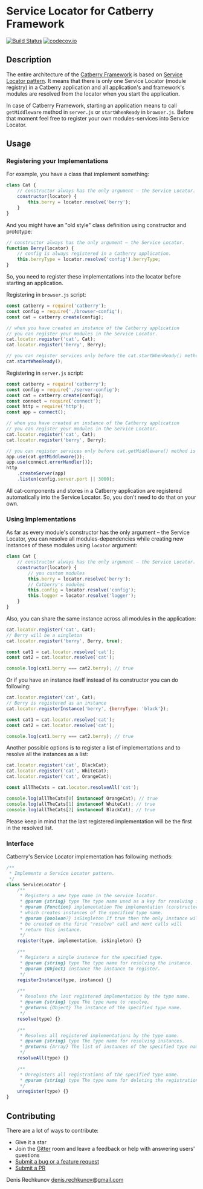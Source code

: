 # Service Locator for Catberry Framework

[![Build Status](https://travis-ci.org/catberry/catberry-locator.svg?branch=master)](https://travis-ci.org/catberry/catberry-locator) [![codecov.io](http://codecov.io/github/catberry/catberry-locator/coverage.svg?branch=master)](http://codecov.io/github/catberry/catberry-locator?branch=master)

## Description

The entire architecture of the [Catberry Framework](https://github.com/catberry/catberry)
is based on [Service Locator pattern](http://en.wikipedia.org/wiki/Service_locator_pattern).
It means that there is only one Service Locator (module registry)
in a Catberry application and all application's and framework's modules are
resolved from the locator when you start the application.

In case of Catberry Framework, starting an application means to
call `getMiddleware` method in `server.js` or `startWhenReady`
in `browser.js`. Before that moment feel free to register your own
modules-services into Service Locator.

## Usage

### Registering your Implementations

For example, you have a class that implement something:

```javascript
class Cat {
	// constructor always has the only argument – the Service Locator.
	constructor(locator) {
		this.berry = locator.resolve('berry');
	}
}
```

And you might have an "old style" class definition using constructor and prototype:

```javascript
// constructor always has the only argument – the Service Locator.
function Berry(locator) {
	// config is always registered in a Catberry application.
	this.berryType = locator.resolve('config').berryType;
}
```

So, you need to register these implementations into the locator
before starting an application.

Registering in `browser.js` script:

```javascript
const catberry = require('catberry');
const config = require('./browser-config');
const cat = catberry.create(config);

// when you have created an instance of the Catberry application
// you can register your modules in the Service Locator.
cat.locator.register('cat', Cat);
cat.locator.register('berry', Berry);

// you can register services only before the cat.startWhenReady() method is called
cat.startWhenReady();
```

Registering in `server.js` script:

```javascript
const catberry = require('catberry');
const config = require('./server-config');
const cat = catberry.create(config);
const connect = require('connect');
const http = require('http');
const app = connect();

// when you have created an instance of the Catberry application
// you can register your modules in the Service Locator.
cat.locator.register('cat', Cat);
cat.locator.register('berry', Berry);

// you can register services only before cat.getMiddleware() method is called
app.use(cat.getMiddleware());
app.use(connect.errorHandler());
http
	.createServer(app)
	.listen(config.server.port || 3000);

```

All cat-components and stores in a Catberry application are registered
automatically into the Service Locator. So, you don't need to do that on your own.

### Using Implementations

As far as every module's constructor has the only argument – the Service Locator,
you can resolve all modules-dependencies while creating new instances of these
modules using `locator` argument:

```javascript
class Cat {
	// constructor always has the only argument – the Service Locator.
	constructor(locator) {
		// you custom modules
		this.berry = locator.resolve('berry');
		// Catberry's modules
		this.config = locator.resolve('config');
		this.logger = locator.resolve('logger');
	}
}
```

Also, you can share the same instance across all modules in the application:

```javascript
cat.locator.register('cat', Cat);
// Berry will be a singleton
cat.locator.register('berry', Berry, true);

const cat1 = cat.locator.resolve('cat');
const cat2 = cat.locator.resolve('cat');

console.log(cat1.berry === cat2.berry); // true
```

Or if you have an instance itself instead of its constructor you can do following:

```javascript
cat.locator.register('cat', Cat);
// Berry is registered as an instance
cat.locator.registerInstance('berry', {berryType: 'black'});

const cat1 = cat.locator.resolve('cat');
const cat2 = cat.locator.resolve('cat');

console.log(cat1.berry === cat2.berry); // true
```

Another possible options is to register a list of implementations and to resolve
all the instances as a list:

```javascript
cat.locator.register('cat', BlackCat);
cat.locator.register('cat', WhiteCat);
cat.locator.register('cat', OrangeCat);

const allTheCats = cat.locator.resolveAll('cat');

console.log(allTheCats[0] instanceof OrangeCat); // true
console.log(allTheCats[1] instanceof WhiteCat); // true
console.log(allTheCats[2] instanceof BlackCat); // true
```

Please keep in mind that the last registered implementation will be the first in
the resolved list.

### Interface

Catberry's Service Locator implementation has following methods:

```javascript
/**
 * Implements a Service Locator pattern.
 */
class ServiceLocator {
	/**
	 * Registers a new type name in the service locator.
	 * @param {string} type The type name used as a key for resolving instances.
	 * @param {Function} implementation The implementation (constructor or class)
	 * which creates instances of the specified type name.
	 * @param {boolean?} isSingleton If true then the only instance will
	 * be created on the first "resolve" call and next calls will
	 * return this instance.
	 */
	register(type, implementation, isSingleton) {}

	/**
	 * Registers a single instance for the specified type.
	 * @param {string} type The type name for resolving the instance.
	 * @param {Object} instance The instance to register.
	 */
	registerInstance(type, instance) {}

	/**
	 * Resolves the last registered implementation by the type name.
	 * @param {string} type The type name to resolve.
	 * @returns {Object} The instance of the specified type name.
	 */
	resolve(type) {}

	/**
	 * Resolves all registered implementations by the type name.
	 * @param {string} type The type name for resolving instances.
	 * @returns {Array} The list of instances of the specified type name.
	 */
	resolveAll(type) {}

	/**
	 * Unregisters all registrations of the specified type name.
	 * @param {string} type The type name for deleting the registrations.
	 */
	unregister(type) {}
}
```

## Contributing

There are a lot of ways to contribute:

* Give it a star
* Join the [Gitter](https://gitter.im/catberry/catberry) room and leave a feedback or help with answering users' questions
* [Submit a bug or a feature request](https://github.com/catberry/catberry-locator/issues)
* [Submit a PR](https://github.com/catberry/catberry-locator/blob/develop/CONTRIBUTING.md)

Denis Rechkunov <denis.rechkunov@gmail.com>

